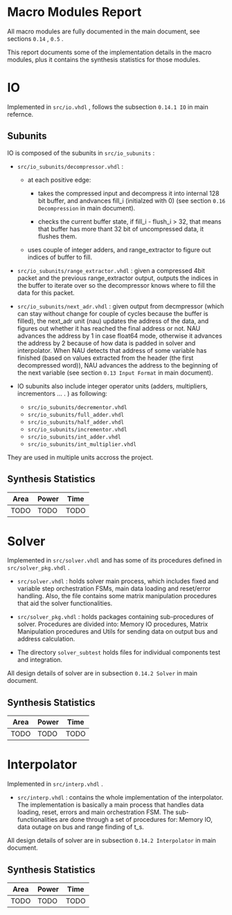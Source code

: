 # Macro Modules Report
All macro modules are fully documented in the main document, see sections `0.14` , `0.5` . 

This report documents some of the implementation details in the macro modules, plus it contains the synthesis statistics for those modules. 

# IO

Implemented in `src/io.vhdl` , follows the subsection `0.14.1 IO` in main refernce. 

## Subunits

IO is composed of the subunits in `src/io_subunits` :

* `src/io_subunits/decompressor.vhdl` : 
    - at each positive edge:
        - takes the compressed input and decompress it into internal 128 bit buffer, and andvances fill_i (initialzed with 0) (see section `0.16 Decompression` in main document).

        - checks the current buffer state, if fill_i - flush_i > 32, that means that buffer has more thant 32 bit of uncompressed data, it flushes them.

    - uses couple of integer adders, and range_extractor to figure out indices of buffer to fill.

* `src/io_subunits/range_extractor.vhdl` : given a compressed 4bit packet and the previous range_extractor output, outputs the indices in the buffer to iterate over so the decompressor knows where to fill the data for this packet. 

* `src/io_subunits/next_adr.vhdl` : given output from decmpressor (which can stay without change for couple of cycles because the buffer is filled), the next_adr unit (nau) updates the address of the data, and figures out whether it has reached the final address or not. NAU advances the address by 1 in case float64 mode, otherwise it advances the address by 2 because of how data is padded in solver and interpolator. When NAU detects that address of some variable has finished (based on values extracted from the header (the first decompressed word)), NAU advances the address to the beginning of the next variable (see section `0.13 Input Format` in main document). 

* IO subunits also include integer operator units (adders, multipliers, incrementors ... . ) as following:

    - `src/io_subunits/decrementor.vhdl` 
    - `src/io_subunits/full_adder.vhdl` 
    - `src/io_subunits/half_adder.vhdl` 
    - `src/io_subunits/incrementor.vhdl` 
    - `src/io_subunits/int_adder.vhdl` 
    - `src/io_subunits/int_multiplier.vhdl` 

They are used in multiple units accross the project. 

## Synthesis Statistics

| Area | Power | Time |
|------|-------|------|
| TODO | TODO  | TODO |

# Solver

Implemented in `src/solver.vhdl` and has some of its procedures defined in `src/solver_pkg.vhdl` .

* `src/solver.vhdl` : holds solver main process, which includes fixed and variable step orchestration FSMs, main data loading and reset/error handling. Also, the file contains some matrix manipulation procedures that aid the solver functionalities.

* `src/solver_pkg.vhdl` : holds packages containing sub-procedures of solver. Procedures are divided into: Memory IO procedures, Matrix Manipulation procedures and Utils for sending data on output bus and address calculation.

* The directory `solver_subtest` holds files for individual components test and integration.

All design details of solver are in subsection `0.14.2 Solver` in main document. 

## Synthesis Statistics

| Area | Power | Time |
|------|-------|------|
| TODO | TODO  | TODO |

# Interpolator

Implemented in `src/interp.vhdl` . 

* `src/interp.vhdl` : contains the whole implementation of the interpolator. The implementation is basically a main process that handles data loading, reset, errors and main orchestration FSM. The sub-functionalities are done through a set of procedures for: Memory IO, data outage on bus and range finding of t_s.

All design details of solver are in subsection `0.14.2 Interpolator` in main document. 

## Synthesis Statistics

| Area | Power | Time |
|------|-------|------|
| TODO | TODO  | TODO |
